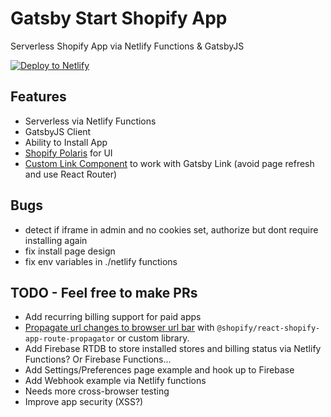 # Gatsby Start Shopify App

Serverless Shopify App via Netlify Functions & GatsbyJS

[![Deploy to Netlify](https://www.netlify.com/img/deploy/button.svg)](https://app.netlify.com/start/deploy?repository=https://github.com/gil--/gatsby-starter-shopify-app)

## Features
- Serverless via Netlify Functions
- GatsbyJS Client
- Ability to Install App
- [Shopify Polaris](https://github.com/Shopify/polaris-react) for UI
- [Custom Link Component](https://polaris.shopify.com/components/structure/app-provider#navigation) to work with Gatsby Link (avoid page refresh and use React Router)

## Bugs
- detect if iframe in admin and no cookies set, authorize but dont require installing again
- fix install page design
- fix env variables in ./netlify functions

## TODO - Feel free to make PRs
- Add recurring billing support for paid apps
- [Propagate url changes to browser url bar](https://github.com/Shopify/unite-react-node-app-workshop/blob/step5/bonus.md#step-8-getting-our-url-bar-to-update-mal) with `@shopify/react-shopify-app-route-propagator` or custom library.
- Add Firebase RTDB to store installed stores and billing status via Netlify Functions? Or Firebase Functions...
- Add Settings/Preferences page example and hook up to Firebase
- Add Webhook example via Netlify functions
- Needs more cross-browser testing
- Improve app security (XSS?)